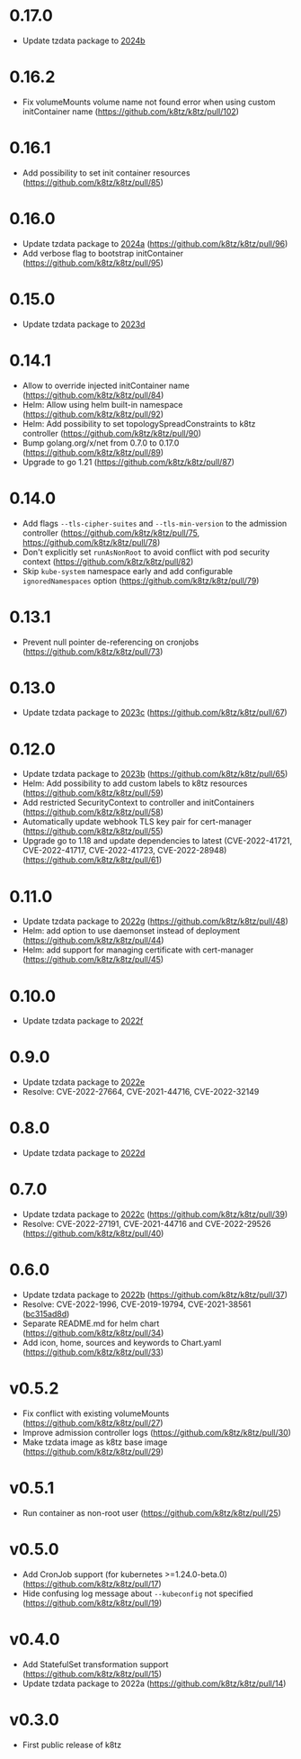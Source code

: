 # 0.17.0

- Update tzdata package to [2024b](https://github.com/k8tz/k8tz/pull/107)

# 0.16.2

- Fix volumeMounts volume name not found error when using custom initContainer name (https://github.com/k8tz/k8tz/pull/102)

# 0.16.1

- Add possibility to set init container resources (https://github.com/k8tz/k8tz/pull/85)

# 0.16.0

- Update tzdata package to [2024a](https://mm.icann.org/pipermail/tz-announce/2024-February/000081.html) (https://github.com/k8tz/k8tz/pull/96)
- Add verbose flag to bootstrap initContainer (https://github.com/k8tz/k8tz/pull/95)

# 0.15.0

- Update tzdata package to [2023d](https://github.com/k8tz/k8tz/pull/94)

# 0.14.1

- Allow to override injected initContainer name (https://github.com/k8tz/k8tz/pull/84)
- Helm: Allow using helm built-in namespace (https://github.com/k8tz/k8tz/pull/92)
- Helm: Add possibility to set topologySpreadConstraints to k8tz controller (https://github.com/k8tz/k8tz/pull/90)
- Bump golang.org/x/net from 0.7.0 to 0.17.0 (https://github.com/k8tz/k8tz/pull/89)
- Upgrade to go 1.21 (https://github.com/k8tz/k8tz/pull/87)

# 0.14.0

- Add flags `--tls-cipher-suites` and `--tls-min-version` to the admission controller (https://github.com/k8tz/k8tz/pull/75, https://github.com/k8tz/k8tz/pull/78)
- Don't explicitly set `runAsNonRoot` to avoid conflict with pod security context (https://github.com/k8tz/k8tz/pull/82)
- Skip `kube-system` namespace early and add configurable `ignoredNamespaces` option (https://github.com/k8tz/k8tz/pull/79)

# 0.13.1

- Prevent null pointer de-referencing on cronjobs (https://github.com/k8tz/k8tz/pull/73)

# 0.13.0

- Update tzdata package to [2023c](https://mm.icann.org/pipermail/tz-announce/2023-March/000079.html) (https://github.com/k8tz/k8tz/pull/67)

# 0.12.0

- Update tzdata package to [2023b](https://mm.icann.org/pipermail/tz-announce/2023-March/000078.html) (https://github.com/k8tz/k8tz/pull/65)
- Helm: Add possibility to add custom labels to k8tz resources (https://github.com/k8tz/k8tz/pull/59)
- Add restricted SecurityContext to controller and initContainers (https://github.com/k8tz/k8tz/pull/58)
- Automatically update webhook TLS key pair for cert-manager (https://github.com/k8tz/k8tz/pull/55)
- Upgrade go to 1.18 and update dependencies to latest (CVE-2022-41721, CVE-2022-41717, CVE-2022-41723, CVE-2022-28948) (https://github.com/k8tz/k8tz/pull/61)

# 0.11.0

- Update tzdata package to [2022g](https://mm.icann.org/pipermail/tz-announce/2022-November/000076.html) (https://github.com/k8tz/k8tz/pull/48)
- Helm: add option to use daemonset instead of deployment (https://github.com/k8tz/k8tz/pull/44)
- Helm: add support for managing certificate with cert-manager (https://github.com/k8tz/k8tz/pull/45)

# 0.10.0

- Update tzdata package to [2022f](https://mm.icann.org/pipermail/tz-announce/2022-October/000075.html)

# 0.9.0

- Update tzdata package to [2022e](https://mm.icann.org/pipermail/tz-announce/2022-October/000074.html)
- Resolve: CVE-2022-27664, CVE-2021-44716, CVE-2022-32149

# 0.8.0

- Update tzdata package to [2022d](https://mm.icann.org/pipermail/tz-announce/2022-September/000073.html)

# 0.7.0

- Update tzdata package to [2022c](https://mm.icann.org/pipermail/tz-announce/2022-August/000072.html) (https://github.com/k8tz/k8tz/pull/39)
- Resolve: CVE-2022-27191, CVE-2021-44716 and CVE-2022-29526 (https://github.com/k8tz/k8tz/pull/40)

# 0.6.0

- Update tzdata package to [2022b](https://mm.icann.org/pipermail/tz-announce/2022-August/000071.html) (https://github.com/k8tz/k8tz/pull/37)
- Resolve: CVE-2022-1996, CVE-2019-19794, CVE-2021-38561 ([bc315ad8d](https://github.com/k8tz/k8tz/commit/bc315ad8dfcd73463f2d44bff50d56f08f477aec))
- Separate README.md for helm chart (https://github.com/k8tz/k8tz/pull/34)
- Add icon, home, sources and keywords to Chart.yaml (https://github.com/k8tz/k8tz/pull/33)

# v0.5.2

- Fix conflict with existing volumeMounts (https://github.com/k8tz/k8tz/pull/27)
- Improve admission controller logs (https://github.com/k8tz/k8tz/pull/30)
- Make tzdata image as k8tz base image (https://github.com/k8tz/k8tz/pull/29)

# v0.5.1

- Run container as non-root user (https://github.com/k8tz/k8tz/pull/25)

# v0.5.0

- Add CronJob support (for kubernetes >=1.24.0-beta.0) (https://github.com/k8tz/k8tz/pull/17)
- Hide confusing log message about `--kubeconfig` not specified (https://github.com/k8tz/k8tz/pull/19)

# v0.4.0

- Add StatefulSet transformation support (https://github.com/k8tz/k8tz/pull/15)
- Update tzdata package to 2022a (https://github.com/k8tz/k8tz/pull/14)

# v0.3.0

- First public release of k8tz
